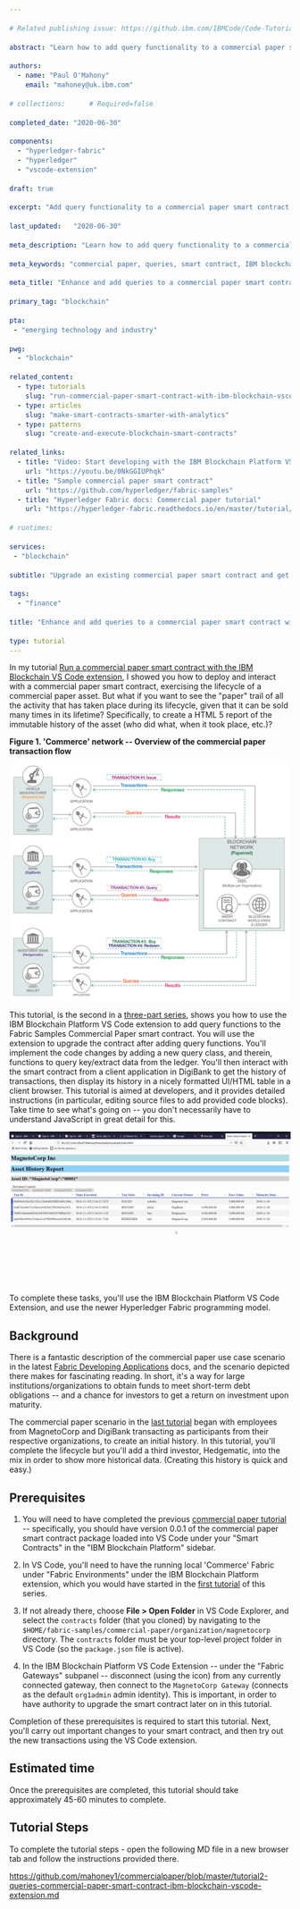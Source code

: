 ```yaml
---

# Related publishing issue: https://github.ibm.com/IBMCode/Code-Tutorials/issues/479

abstract: "Learn how to add query functionality to a commercial paper smart contract with the IBM Blockchain VS Code extension, execute the queries from a client application, and render the transaction history of the commercial paper in a browser-based UI."

authors:
  - name: "Paul O'Mahony"
    email: "mahoney@uk.ibm.com"

# collections:		# Required=false

completed_date:	"2020-06-30"

components:
  - "hyperledger-fabric"
  - "hyperledger"
  - "vscode-extension"
  
draft: true

excerpt: "Add query functionality to a commercial paper smart contract with the IBM Blockchain VS Code extension, and render a full asset history in a browser-based UI application."

last_updated:	"2020-06-30"

meta_description: "Learn how to add query functionality to a commercial paper smart contract with the IBM Blockchain VS Code extension and then execute the queries from a client application, rendering them in Tabulator."

meta_keywords: "commercial paper, queries, smart contract, IBM blockchain, IBM blockchain platform, VS Code extension, Hyperledger Fabric"

meta_title: "Enhance and add queries to a commercial paper smart contract with the IBM Blockchain VS Code extension"

primary_tag: "blockchain"

pta:
 - "emerging technology and industry"

pwg:
  - "blockchain"

related_content:
  - type: tutorials
    slug: "run-commercial-paper-smart-contract-with-ibm-blockchain-vscode-extension"
  - type: articles
    slug: "make-smart-contracts-smarter-with-analytics"
  - type: patterns
    slug: "create-and-execute-blockchain-smart-contracts"

related_links:
  - title: "Video: Start developing with the IBM Blockchain Platform VS Code Extension"
    url: "https://youtu.be/0NkGGIUPhqk"
  - title: "Sample commercial paper smart contract"
    url: "https://github.com/hyperledger/fabric-samples"
  - title: "Hyperledger Fabric docs: Commercial paper tutorial"
    url: "https://hyperledger-fabric.readthedocs.io/en/master/tutorial/commercial_paper.html"

# runtimes:

services:
 - "blockchain"

subtitle: "Upgrade an existing commercial paper smart contract and get the full history of a commercial paper asset in a browser-based UI application"

tags:
  - "finance"

title: "Enhance and add queries to a commercial paper smart contract with the IBM Blockchain VS Code extension"

type: tutorial
---
```


In my tutorial [Run a commercial paper smart contract with the IBM Blockchain VS Code extension](https://developer.ibm.com/tutorials/run-commercial-paper-smart-contract-with-ibm-blockchain-vscode-extension/), I showed you how to deploy and interact with a commercial paper smart contract, exercising the lifecycle of a commercial paper asset. But what if you want to see the "paper" trail of all the activity that has taken place during its lifecycle, given that it can be sold many times in its lifetime? Specifically, to create a HTML 5 report of the immutable history of the asset (who did what, when it took place, etc.)?

**Figure 1. 'Commerce' network -- Overview of the commercial paper transaction flow**

![Transaction flow](images/flow-transactions.png)

This tutorial, is the second in a [three-part series](https://developer.ibm.com/series/blockchain-running-enhancing-commercial-paper-smart-contract/), shows you how to use the IBM Blockchain Platform VS Code extension to add query functions to the Fabric Samples Commercial Paper smart contract. You will use the extension to upgrade the contract after adding query functions. You'll implement the code changes by adding a new query class, and therein, functions to query key/extract data from the ledger. You'll then interact with the smart contract from a client application in DigiBank to get the history of transactions, then display its history in a nicely formatted UI/HTML table in a client browser. This tutorial is aimed at developers, and it provides detailed instructions (in particular, editing source files to add provided code blocks). Take time to see what's going on -- you don't necessarily have to understand JavaScript in great detail for this.

![Asset history and lifecycle from a Blockchain query](images/final-results.gif)

To complete these tasks, you'll use the IBM Blockchain Platform VS Code Extension, and use the newer Hyperledger Fabric programming model.


## Background

There is a fantastic description of the commercial paper use case scenario in the latest [Fabric Developing Applications]( https://hyperledger-fabric.readthedocs.io/en/master/tutorial/commercial_paper.html) docs, and the scenario depicted there makes for fascinating reading. In short, it's a way for large institutions/organizations to obtain funds to meet short-term debt obligations -- and a chance for investors to get a return on investment upon maturity.

The commercial paper scenario in the [last tutorial](https://developer.ibm.com/tutorials/run-commercial-paper-smart-contract-with-ibm-blockchain-vscode-extension/) began with employees from MagnetoCorp and DigiBank transacting as participants from their respective organizations, to create an initial history. In this tutorial, you'll complete the lifecycle but you'll add a third investor, Hedgematic, into the mix in order to show more historical data. (Creating this history is quick and easy.)

## Prerequisites

1. You will need to have completed the previous [commercial paper tutorial](https://developer.ibm.com/tutorials/run-commercial-paper-smart-contract-with-ibm-blockchain-vscode-extension/) -- specifically, you should have version 0.0.1 of the commercial paper smart contract package loaded into VS Code under your "Smart Contracts" in the "IBM Blockchain Platform" sidebar.

2. In VS Code, you'll need to have the running local 'Commerce' Fabric under "Fabric Environments" under the IBM Blockchain Platform extension, which you would have started in the [first tutorial](https://developer.ibm.com/tutorials/run-commercial-paper-smart-contract-with-ibm-blockchain-vscode-extension/) of this series.

3. If not already there, choose **File > Open Folder** in VS Code Explorer, and select the `contracts` folder (that you cloned) by navigating to the `$HOME/fabric-samples/commercial-paper/organization/magnetocorp` directory. The `contracts` folder must be your top-level project folder in VS Code (so the `package.json` file is active).

4. In the IBM Blockchain Platform VS Code Extension -- under the "Fabric Gateways" subpanel -- disconnect (using the icon) from any currently connected gateway, then connect to the `MagnetoCorp Gateway` (connects as the default `org1admin` admin identity). This is important, in order to have authority to upgrade the smart contract later on in this tutorial.

Completion of these prerequisites is required to start this tutorial. Next, you'll carry out important changes to your smart contract, and then try out the new transactions using the VS Code extension.

## Estimated time

Once the prerequisites are completed, this tutorial should take approximately 45-60 minutes to complete.

## Tutorial Steps

To complete the tutorial steps - open the following MD file in a new browser tab and follow the instructions provided there.

https://github.com/mahoney1/commercialpaper/blob/master/tutorial2-queries-commercial-paper-smart-contract-ibm-blockchain-vscode-extension.md
